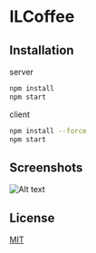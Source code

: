 # ILCoffee

## Installation

server
```bash
npm install
npm start
```

client
```bash
npm install --force
npm start
```


## Screenshots

![Alt text](/mockups/mockupMain.png?raw=true "Optional Title")

## License
[MIT](https://choosealicense.com/licenses/mit/)
